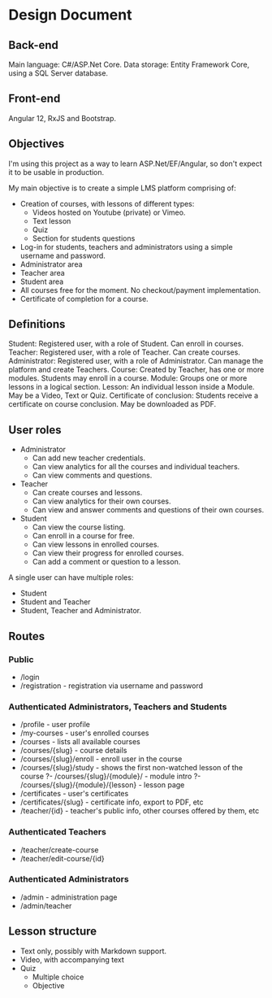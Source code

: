 # Design Document

## Back-end

Main language: C#/ASP.Net Core.
Data storage: Entity Framework Core, using a SQL Server database.

## Front-end

Angular 12, RxJS and Bootstrap.

## Objectives

I'm using this project as a way to learn ASP.Net/EF/Angular, so don't expect it to be usable in production.

My main objective is to create a simple LMS platform comprising of:

- Creation of courses, with lessons of different types:
	- Videos hosted on Youtube (private) or Vimeo.
	- Text lesson
	- Quiz
	- Section for students questions
- Log-in for students, teachers and administrators using a simple username and password.
- Administrator area
- Teacher area
- Student area
- All courses free for the moment. No checkout/payment implementation.
- Certificate of completion for a course.

## Definitions

Student: Registered user, with a role of Student. Can enroll in courses.
Teacher: Registered user, with a role of Teacher. Can create courses.
Administrator: Registered user, with a role of Administrator. Can manage the platform and create Teachers.
Course: Created by Teacher, has one or more modules. Students may enroll in a course.
Module: Groups one or more lessons in a logical section.
Lesson: An individual lesson inside a Module. May be a Video, Text or Quiz.
Certificate of conclusion: Students receive a certificate on course conclusion. May be downloaded as PDF.

## User roles

- Administrator
	- Can add new teacher credentials.
	- Can view analytics for all the courses and individual teachers.
	- Can view comments and questions.
- Teacher
	- Can create courses and lessons.
	- Can view analytics for their own courses.
	- Can view and answer comments and questions of their own courses.
- Student
	- Can view the course listing.
	- Can enroll in a course for free.
	- Can view lessons in enrolled courses.
	- Can view their progress for enrolled courses.
	- Can add a comment or question to a lesson.

A single user can have multiple roles:

- Student
- Student and Teacher
- Student, Teacher and Administrator.

## Routes

### Public

- /login
- /registration - registration via username and password

### Authenticated Administrators, Teachers and Students

- /profile - user profile
- /my-courses - user's enrolled courses
- /courses - lists all available courses
- /courses/{slug} - course details
- /courses/{slug}/enroll - enroll user in the course
- /courses/{slug}/study - shows the first non-watched lesson of the course
?- /courses/{slug}/{module}/ - module intro
?- /courses/{slug}/{module}/{lesson} - lesson page
- /certificates - user's certificates
- /certificates/{slug} - certificate info, export to PDF, etc
- /teacher/{id} - teacher's public info, other courses offered by them, etc

### Authenticated Teachers

- /teacher/create-course
- /teacher/edit-course/{id}

### Authenticated Administrators

- /admin - administration page
- /admin/teacher

## Lesson structure

- Text only, possibly with Markdown support.
- Video, with accompanying text
- Quiz
	- Multiple choice
	- Objective
